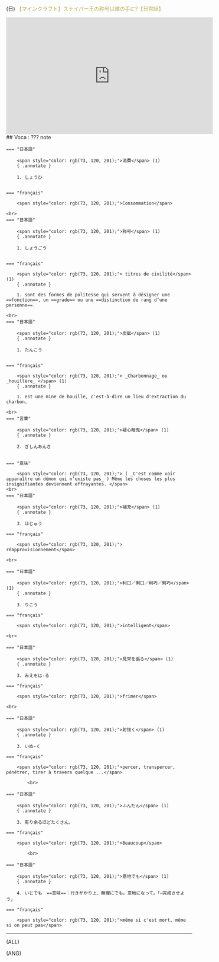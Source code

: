 (日) <span style="color: rgb(189, 170, 77);">【マインクラフト】スナイパー王の称号は誰の手に?【日常組】</span> 
<iframe width="560" height="315" src="https://www.youtube-nocookie.com/embed/QtoBl0gVQHg?si=YC3HxlAdwWWVDvPz&amp;controls=1" title="YouTube video player" frameborder="0" allow="accelerometer; autoplay; clipboard-write; encrypted-media; gyroscope; picture-in-picture; web-share" allowfullscreen></iframe>
## Voca :
??? note     

    === "日本語"

        <span style="color: rgb(73, 120, 201);">消費</span> (1) 
        { .annotate }

        1. しょうひ


    === "français"

        <span style="color: rgb(73, 120, 201);">Consommation</span>

    <br>    
    === "日本語"

        <span style="color: rgb(73, 120, 201);">称号</span> (1) 
        { .annotate }

        1. しょうごう


    === "français"

        <span style="color: rgb(73, 120, 201);"> titres de civilité</span> (1) 
        { .annotate }

        1. sont des formes de politesse qui servent à désigner une ==fonction==, un ==grade== ou une ==distinction de rang d’une personne==.

    <br>
    === "日本語"

        <span style="color: rgb(73, 120, 201);">炭鉱</span> (1) 
        { .annotate }

        1. たんこう


    === "français"

        <span style="color: rgb(73, 120, 201);"> _Charbonnage_ ou _houillère_ </span> (1) 
        { .annotate }

        1. est une mine de houille, c'est-à-dire un lieu d'extraction du charbon.

    <br>
    === "言葉"

        <span style="color: rgb(73, 120, 201);">疑心暗鬼</span> (1) 
        { .annotate }

        2. ぎしんあんき


    === "意味"

        <span style="color: rgb(73, 120, 201);"> ( _C'est comme voir apparaître un démon qui n'existe pas_ ) Même les choses les plus insignifiantes deviennent effrayantes. </span>
    <br>
    === "日本語"

        <span style="color: rgb(73, 120, 201);">補充</span> (1) 
        { .annotate }

        3. ほじゅう

    === "français"

        <span style="color: rgb(73, 120, 201);"> réapprovisionnement</span>

    <br>

    === "日本語"

        <span style="color: rgb(73, 120, 201);">利口／悧口／利巧／悧巧</span> (1) 
        { .annotate }

        3. りこう

    === "français"

        <span style="color: rgb(73, 120, 201);">intelligent</span>

    <br>

    === "日本語"

        <span style="color: rgb(73, 120, 201);">見栄を張る</span> (1) 
        { .annotate }

        3. みえをは‐る

    === "français"

        <span style="color: rgb(73, 120, 201);">frimer</span>

    <br>

    === "日本語"

        <span style="color: rgb(73, 120, 201);">射抜く</span> (1) 
        { .annotate }

        3. いぬ‐く

    === "français"

        <span style="color: rgb(73, 120, 201);">percer, transpercer, pénétrer, tirer à travers quelque ...</span>

            <br>

    === "日本語"

        <span style="color: rgb(73, 120, 201);">ふんだん</span> (1) 
        { .annotate }

        3. 有り余るほどたくさん。

    === "français"

        <span style="color: rgb(73, 120, 201);">Beaucoup</span>

            <br>

    === "日本語"

        <span style="color: rgb(73, 120, 201);">意地でも</span> (1) 
        { .annotate }

        4. いじでも　==意味==：行きがかり上、無理にでも。意地になって。「―完成させよう」

    === "français"

        <span style="color: rgb(73, 120, 201);">même si c'est mort, même si on peut pas</span>

<hr>

(ALL)

(ANG)


